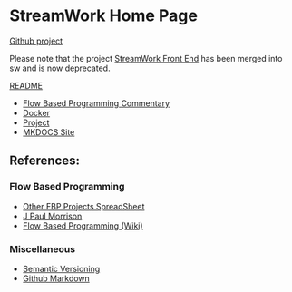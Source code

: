 # StreamWork Home Page

[Github project](http:github.com/tyoung3/sw)

Please note that the project 
[StreamWork Front End](http:github.com/tyoung3/streamwork) has been merged 
into sw and is now deprecated.

[README](https://github.com/tyoung3/sw#readme)

  * [Flow Based Programming Commentary](../FBP)
  * [Docker](DOCKER) 
  * [Project](PROJECT)
  * [MKDOCS Site](../site/)
  
## References:

### Flow Based Programming
  
  * [Other FBP Projects SpreadSheet](https://fbp.twyoung.com/)
  * [J Paul Morrison](https://jpaulm.github.io/fbp/)
  * [Flow Based Programming (Wiki)](https://en.wikipedia.org/wiki/Flow-based_programming)

### Miscellaneous

  * [Semantic Versioning](https://semver.org/)  
  * [Github Markdown](https://guides.github.com/features/mastering-markdown/)
